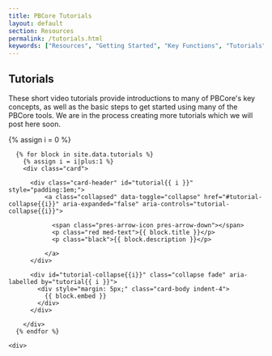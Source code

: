 ```yaml
---
title: PBCore Tutorials
layout: default
section: Resources
permalink: /tutorials.html
keywords: ["Resources", "Getting Started", "Key Functions", "Tutorials", "Learning Tools", "Creating Records", "Cataloging", "Spreadsheet Templates", "Cataloging Tool", "Controlled Vocabularies", "Extensions"]
---
```


<h2 class="red title bold">Tutorials</h2>
<p>These short video tutorials provide introductions to many of PBCore's key concepts, as well as the basic steps to get started using many of the PBCore tools. We are in the process creating more tutorials which we will post here soon.</p>
{% assign i = 0 %}
<div class="row">
  <div class="col-10 mx-auto">
    <div class="accordion" id="tutorial-accordion">

      {% for block in site.data.tutorials %}
        {% assign i = i|plus:1 %}
        <div class="card">

          <div class="card-header" id="tutorial{{ i }}" style="padding:1em;">
              <a class="collapsed" data-toggle="collapse" href="#tutorial-collapse{{i}}" aria-expanded="false" aria-controls="tutorial-collapse{{i}}">

                <span class="pres-arrow-icon pres-arrow-down"></span>
                <p class="red med-text">{{ block.title }}</p>
                <p class="black">{{ block.description }}</p>

              </a>
          </div>

          <div id="tutorial-collapse{{i}}" class="collapse fade" aria-labelled by="tutorial{{ i }}">
            <div style="margin: 5px;" class="card-body indent-4">
              {{ block.embed }}
            </div>
          </div>

        </div>
      {% endfor %}

    <div>
  </div>
</div>

